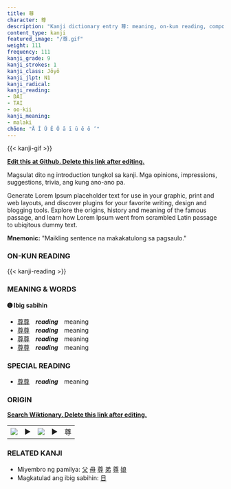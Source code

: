 ```yaml
---
title: 尊
character: 尊
description: "Kanji dictionary entry 尊: meaning, on-kun reading, compounds, origin, related kanji"
content_type: kanji
featured_image: "/尊.gif"
weight: 111
frequency: 111
kanji_grade: 9
kanji_strokes: 1
kanji_class: Jōyō
kanji_jlpt: N1
kanji_radical: 
kanji_reading: 
- DAI
- TAI
- oo-kii
kanji_meaning:
- malaki
chōon: "Ā Ī Ū Ē Ō ā ī ū ē ō ’"
---
```

[//]: # (Don't edit the line below. Kanji animated GIF code is automatically generated.)
{{< kanji-gif >}}

[//]: # (Edit below this line.)

**[Edit this at Github. Delete this link after editing.](https://github.com/tim0g/tim/tree/main/content/kanji/尊/index.md)**

Magsulat dito ng introduction tungkol sa kanji. Mga opinions, impressions, suggestions, trivia, ang kung ano-ano pa.

Generate Lorem Ipsum placeholder text for use in your graphic, print and web layouts, and discover plugins for your favorite writing, design and blogging tools. Explore the origins, history and meaning of the famous passage, and learn how Lorem Ipsum went from scrambled Latin passage to ubiqitous dummy text.
 
**Mnemonic:** "Maikling sentence na makakatulong sa pagsaulo."

### ON-KUN READING

[//]: # (Don't edit the line below. ON-KUN READING code is automatically generated.)
{{< kanji-reading >}}

### MEANING & WORDS

#### ➊ **Ibig sabihin**
  - [尊](../尊)[尊](../尊)　***reading***　meaning
  - [尊](../尊)[尊](../尊)　***reading***　meaning
  - [尊](../尊)[尊](../尊)　***reading***　meaning
  - [尊](../尊)[尊](../尊)　***reading***　meaning

### SPECIAL READING
  - [尊](../尊)[尊](../尊)　***reading***　meaning

### ORIGIN

**[Search Wiktionary. Delete this link after editing.](https://wiktionary.org/wiki/尊)**
<table class="kanji-table"><tr><td>
<img src="60px-尊-bronze.svg.png">
</td><td>▶</td><td>
<img src="60px-尊-oracle.svg.png">
</td><td>▶</td>
<td class="kanji-origin">尊</td>
</tr></table>

### RELATED KANJI
- Miyembro ng pamilya: [父](../父) [母](../母) [尊](../尊) [弟](../弟) [尊](../尊) [娘](../娘)
- Magkatulad ang ibig sabihin: [日](../日)
